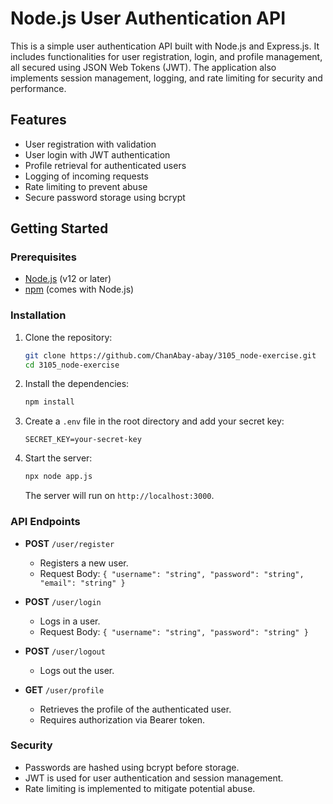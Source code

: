 # Node.js User Authentication API

This is a simple user authentication API built with Node.js and Express.js. It includes functionalities for user registration, login, and profile management, all secured using JSON Web Tokens (JWT). The application also implements session management, logging, and rate limiting for security and performance.

## Features

- User registration with validation
- User login with JWT authentication
- Profile retrieval for authenticated users
- Logging of incoming requests
- Rate limiting to prevent abuse
- Secure password storage using bcrypt

## Getting Started

### Prerequisites

- [Node.js](https://nodejs.org/) (v12 or later)
- [npm](https://www.npmjs.com/) (comes with Node.js)

### Installation

1. Clone the repository:

   ```bash
   git clone https://github.com/ChanAbay-abay/3105_node-exercise.git
   cd 3105_node-exercise
   ```

2. Install the dependencies:

   ```bash
   npm install
   ```

3. Create a `.env` file in the root directory and add your secret key:

   ```plaintext
   SECRET_KEY=your-secret-key
   ```

4. Start the server:

   ```bash
   npx node app.js
   ```

   The server will run on `http://localhost:3000`.

### API Endpoints

- **POST** `/user/register`
  - Registers a new user.
  - Request Body: `{ "username": "string", "password": "string", "email": "string" }`
- **POST** `/user/login`

  - Logs in a user.
  - Request Body: `{ "username": "string", "password": "string" }`

- **POST** `/user/logout`

  - Logs out the user.

- **GET** `/user/profile`
  - Retrieves the profile of the authenticated user.
  - Requires authorization via Bearer token.

### Security

- Passwords are hashed using bcrypt before storage.
- JWT is used for user authentication and session management.
- Rate limiting is implemented to mitigate potential abuse.
